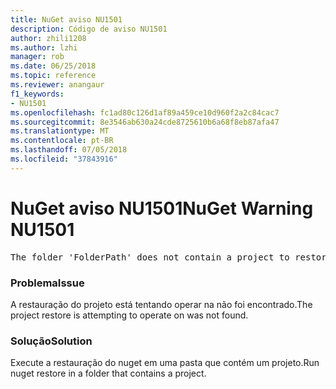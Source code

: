 ```yaml
---
title: NuGet aviso NU1501
description: Código de aviso NU1501
author: zhili1208
ms.author: lzhi
manager: rob
ms.date: 06/25/2018
ms.topic: reference
ms.reviewer: anangaur
f1_keywords:
- NU1501
ms.openlocfilehash: fc1ad80c126d1af89a459ce10d960f2a2c84cac7
ms.sourcegitcommit: 8e3546ab630a24cde8725610b6a68f8eb87afa47
ms.translationtype: MT
ms.contentlocale: pt-BR
ms.lasthandoff: 07/05/2018
ms.locfileid: "37843916"
---
```

# <a name="nuget-warning-nu1501"></a><span data-ttu-id="bb8ab-103">NuGet aviso NU1501</span><span class="sxs-lookup"><span data-stu-id="bb8ab-103">NuGet Warning NU1501</span></span>

<pre>The folder 'FolderPath' does not contain a project to restore.</pre>


### <a name="issue"></a><span data-ttu-id="bb8ab-104">Problema</span><span class="sxs-lookup"><span data-stu-id="bb8ab-104">Issue</span></span>
<span data-ttu-id="bb8ab-105">A restauração do projeto está tentando operar na não foi encontrado.</span><span class="sxs-lookup"><span data-stu-id="bb8ab-105">The project restore is attempting to operate on was not found.</span></span> 

### <a name="solution"></a><span data-ttu-id="bb8ab-106">Solução</span><span class="sxs-lookup"><span data-stu-id="bb8ab-106">Solution</span></span>
<span data-ttu-id="bb8ab-107">Execute a restauração do nuget em uma pasta que contém um projeto.</span><span class="sxs-lookup"><span data-stu-id="bb8ab-107">Run nuget restore in a folder that contains a project.</span></span> 
